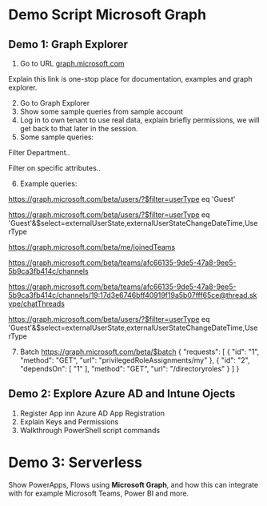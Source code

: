 # Demo Script Microsoft Graph
 
## Demo 1: Graph Explorer

1. Go to URL [graph.microsoft.com](https://graph.microsoft.com)
 
 Explain this link is one-stop place for documentation, examples and graph explorer.
 
2. Go to Graph Explorer
3. Show some sample queries from sample account
4. Log in to own tenant to use real data, explain briefly permissions, we will get back to that later in the session.
5. Some sample queries:

  Filter Department..

  Filter on specific attributes..

6. Example queries:

https://graph.microsoft.com/beta/users/?$filter=userType eq 'Guest'

https://graph.microsoft.com/beta/users/?$filter=userType eq 'Guest'&$select=externalUserState,externalUserStateChangeDateTime,UserType

https://graph.microsoft.com/beta/me/joinedTeams

https://graph.microsoft.com/beta/teams/afc66135-9de5-47a8-9ee5-5b9ca3fb414c/channels

https://graph.microsoft.com/beta/teams/afc66135-9de5-47a8-9ee5-5b9ca3fb414c/channels/19:17d3e6746bff40919f19a5b07fff65ce@thread.skype/chatThreads

https://graph.microsoft.com/beta/users/?$filter=userType eq 'Guest'&$select=externalUserState,externalUserStateChangeDateTime,UserType

7. Batch
https://graph.microsoft.com/beta/$batch
{
  "requests": [
    {
      "id": "1",
      "method": "GET",
      "url": "privilegedRoleAssignments/my"
    },
    {
      "id": "2",
      "dependsOn": [
        "1"
      ],
      "method": "GET",
      "url": "/directoryroles"
    }
  ]
}

## Demo 2: Explore Azure AD and Intune Ojects

1. Register App inn Azure AD App Registration
2. Explain Keys and Permissions
3. Walkthrough PowerShell script commands

# Demo 3: Serverless

Show PowerApps, Flows using **Microsoft Graph**, and how this can integrate with for example Microsoft Teams, Power BI and more.
